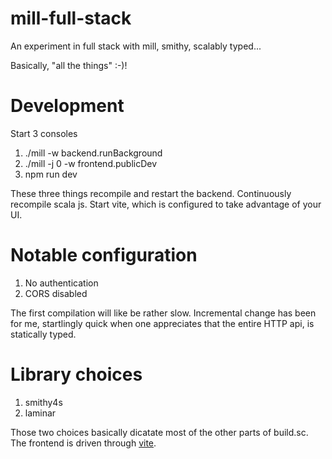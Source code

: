 # mill-full-stack

An experiment in full stack with mill, smithy, scalably typed... 

Basically, "all the things" :-)!

# Development

Start 3 consoles

1. ./mill -w backend.runBackground
2. ./mill -j 0 -w frontend.publicDev
3. npm run dev

These three things recompile and restart the backend. Continuously recompile scala js. Start vite, which is configured to take advantage of your UI. 

# Notable configuration

1. No authentication
2. CORS disabled

The first compilation will like be rather slow. Incremental change has been for me, startlingly quick when one appreciates that the entire HTTP api, is statically typed.

# Library choices

1. smithy4s
2. laminar

Those two choices basically dicatate most of the other parts of build.sc. The frontend is driven through [vite](https://vitejs.dev).
